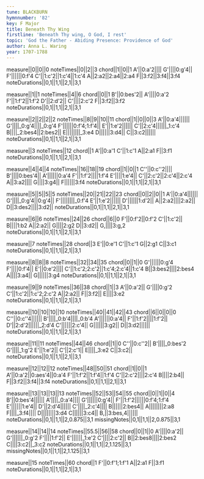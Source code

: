 ```yaml
---
tune: BLACKBURN
hymnnumber: '82'
key: F Major
title: Beneath Thy Wing
firstline: 'Beneath Thy wing, O God, I rest'
topic: 'God the Father - Abiding Presence: Providence of God'
author: Anna L. Waring
year: 1707-1788
---
```

measure||0||0||0
noteTimes||0||2||3
chord||1||0||1
A'||0:a'2||||
G'||||0:g'4||
F'||||||0:f'4
C'||1:c'2||1:c'4||1:c'4
A||2:a2||2:a4||2:a4
F||3:f2||3:f4||3:f4
noteDurations||0,1||1,1||2,1||3,1

measure||1||1
noteTimes||4||6
chord||0||1
B'||0:bes'2||
A'||||0:a'2
F'||1:f'2||1:f'2
D'||2:d'2||
C'||||2:c'2
F||3:f2||3:f2
noteDurations||0,1||1,1||2,1||3,1

measure||2||2||2||2
noteTimes||8||9||10||11
chord||1||0||0||3
A'||0:a'4||||||
G'||||_0:g'4||||_0:g'4
F'||||||0:f'4;1:f'4||
E'||1:e'2||||||
C'||2:c'4||||||_1:c'4
B||||_2:bes4||2:bes2||
E||||||||_3:e4
D||||||3:d4||
C||3:c2||||||
noteDurations||0,1||1,1||2,1||3,1

measure||3
noteTimes||12
chord||1
A'||0:a'1
C'||1:c'1
A||2:a1
F||3:f1
noteDurations||0,1||1,1||2,1||3,1

measure||4||4||4
noteTimes||16||18||19
chord||1||0||1
C''||0:c''2||||
B'||||0:bes'4||
A'||||||0:a'4
F'||1:f'2||||1:f'4
E'||||1:e'4||
C'||2:c'2||2:c'4||2:c'4
A||3:a2||||
G||||3:g4||
F||||||3:f4
noteDurations||0,1||1,1||2,1||3,1

measure||5||5||5||5
noteTimes||20||21||22||23
chord||0||2||0||1
A'||0:a'4||||||
G'||||_0:g'4||0:g'4||
F'||||||||_0:f'4
E'||1:e'2||||||
D'||||||1:d'2||
A||2:a2||||2:a2||
D||3:des2||||3:d2||
noteDurations||0,1||1,1||2,1||3,1

measure||6||6
noteTimes||24||26
chord||6||0
F'||0:f'2||0:f'2
C'||1:c'2||
B||||1:b2
A||2:a2||
G||||2:g2
D||3:d2||
G,||||3:g,2
noteDurations||0,1||1,1||2,1||3,1

measure||7
noteTimes||28
chord||3
E'||0:e'1
C'||1:c'1
G||2:g1
C||3:c1
noteDurations||0,1||1,1||2,1||3,1

measure||8||8||8
noteTimes||32||34||35
chord||0||1||0
G'||||||0:g'4
F'||||0:f'4||
E'||0:e'2||||
C'||1:c'2;2:c'2||1:c'4;2:c'4||1:c'4
B||3:bes2||||2:bes4
A||||3:a4||
G||||||3:g4
noteDurations||0,1||1,1||2,1||3,1

measure||9||9
noteTimes||36||38
chord||1||3
A'||0:a'2||
G'||||0:g'2
C'||1:c'2||1:c'2;2:c'2
A||2:a2||
F||3:f2||
E||||3:e2
noteDurations||0,1||1,1||2,1||3,1

measure||10||10||10||10
noteTimes||40||41||42||43
chord||6||0||0||0
C''||0:c''4||||||
B'||||_0:b'4||||_0:b'4
A'||||||0:a'4||
F'||1:f'2||||1:f'2||
D'||2:d'2||||||_2:d'4
C'||||||2:c'4||
G||||||3:g2||
D||3:d2||||||
noteDurations||0,1||1,1||2,1||3,1

measure||11||11
noteTimes||44||46
chord||1||0
C''||0:c''2||
B'||||_0:bes'2
G'||||_1:g'2
E'||1:e'2||
C'||2:c'1||
E||||_3:e2
C||3:c2||
noteDurations||0,1||1,1||2,1||3,1

measure||12||12||12
noteTimes||48||50||51
chord||1||0||1
A'||0:a'2||0:aes'4||0:a'4
F'||1:f'2||1:f'4||1:f'4
C'||2:c'2||||2:c'4
B||||2:b4||
F||3:f2||3:f4||3:f4
noteDurations||0,1||1,1||2,1||3,1

measure||13||13||13||13
noteTimes||52||53||54||55
chord||0||1||0||4
B'||0:bes'4||||||
A'||||_0:a'4||||
G'||||||0:g'4||
F'||1:f'2||||||0:f'4;1:f'4
E'||||||1:e'4||
D'||2:d'4||||||
C'||||_2:c'4||||
B||||||2:bes4||
A||||||||2:a8
F||||_3:f4||||
D||||||||3:d4
C||||||3:c4||
B,||3:bes,4||||||
noteDurations||0,1||1,1||2,0.875||3,1
missingNotes||0,1||1,1||2,0.875||3,1

measure||14||14||14
noteTimes||55.5||56||58
chord||0||1||0
A'||||0:a'2||
G'||||||_0:g'2
F'||||1:f'2||
E'||||||_1:e'2
C'||||2:c'2||
B||2:bes8||||2:bes2
C||||3:c2||_3:c2
noteDurations||0,1||1,1||2,1.125||3,1
missingNotes||0,1||1,1||2,1.125||3,1

measure||15
noteTimes||60
chord||1
F'||0:f'1;1:f'1
A||2:a1
F||3:f1
noteDurations||0,1||1,1||2,1||3,1

